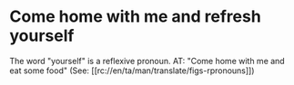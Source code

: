 # Come home with me and refresh yourself

The word "yourself" is a reflexive pronoun. AT: "Come home with me and eat some food" (See: [[rc://en/ta/man/translate/figs-rpronouns]])

